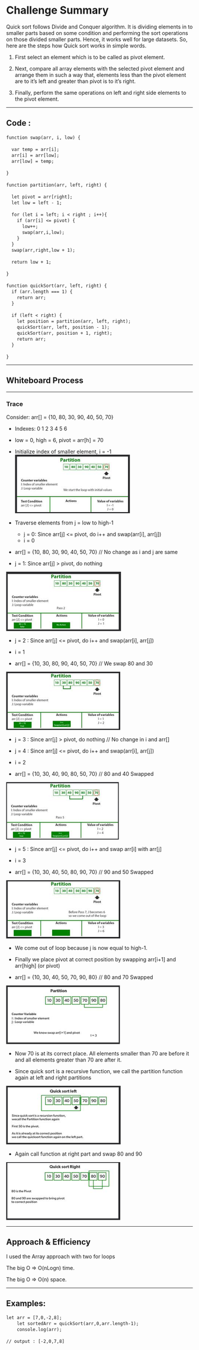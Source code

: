 # Challenge Summary
Quick sort follows Divide and Conquer algorithm. It is dividing elements in to smaller parts based on some condition and performing the sort operations on those divided smaller parts. Hence, it works well for large datasets. So, here are the steps how Quick sort works in simple words.

1. First select an element which is to be called as pivot element.

2. Next, compare all array elements with the selected pivot element and arrange them in such a way that, elements less than the pivot element are to it’s left and greater than pivot is to it’s right.

3. Finally, perform the same operations on left and right side elements to the pivot element.

-----

## Code :

```
function swap(arr, i, low) {

  var temp = arr[i];
  arr[i] = arr[low];
  arr[low] = temp;

}

function partition(arr, left, right) {

  let pivot = arr[right];
  let low = left - 1;

  for (let i = left; i < right ; i++){
    if (arr[i] <= pivot) {
      low++;
      swap(arr,i,low);
    }
  }
  swap(arr,right,low + 1);

  return low + 1;

}

function quickSort(arr, left, right) {
  if (arr.length === 1) {
    return arr;
  }

  if (left < right) {
    let position = partition(arr, left, right);
    quickSort(arr, left, position - 1);
    quickSort(arr, position + 1, right);
    return arr;
  }

}
```

-----
## Whiteboard Process

-----
### Trace


Consider: arr[] = {10, 80, 30, 90, 40, 50, 70}

* Indexes: 0 1 2 3 4 5 6

* low = 0, high = 6, pivot = arr[h] = 70

* Initialize index of smaller element, i = -1
![](./assets/1.png)

* Traverse elements from j = low to high-1

   * j = 0: Since arr[j] <= pivot, do i++ and swap(arr[i], arr[j])
   * i = 0
* arr[] = {10, 80, 30, 90, 40, 50, 70} // No change as i and j are same

* j = 1: Since arr[j] > pivot, do nothing

![](./assets/2.png)

* j = 2 : Since arr[j] <= pivot, do i++ and swap(arr[i], arr[j])

* i = 1

* arr[] = {10, 30, 80, 90, 40, 50, 70} // We swap 80 and 30

![](./assets/3.png)

* j = 3 : Since arr[j] > pivot, do nothing // No change in i and arr[]

* j = 4 : Since arr[j] <= pivot, do i++ and swap(arr[i], arr[j])

* i = 2

* arr[] = {10, 30, 40, 90, 80, 50, 70} // 80 and 40 Swapped

![](./assets/4.png)

* j = 5 : Since arr[j] <= pivot, do i++ and swap arr[i] with arr[j]

* i = 3

* arr[] = {10, 30, 40, 50, 80, 90, 70} // 90 and 50 Swapped

![](./assets/5.png)

* We come out of loop because j is now equal to high-1.

* Finally we place pivot at correct position by swapping arr[i+1] and arr[high] (or pivot)

* arr[] = {10, 30, 40, 50, 70, 90, 80} // 80 and 70 Swapped

![](./assets/6.png)

* Now 70 is at its correct place. All elements smaller than 70 are before it and all elements greater than 70 are after it.

* Since quick sort is a recursive function, we call the partition function again at left and right partitions

![](./assets/7.png)

* Again call function at right part and swap 80 and 90

![](./assets/8.png)

----

## Approach & Efficiency
I used the Array approach with two for loops

The big O => O(nLogn) time.

The big O => O(n) space.

----

## Examples:

```
let arr = [7,0,-2,8];
    let sortedArr = quickSort(arr,0,arr.length-1);
    console.log(arr);

// output : [-2,0,7,8]

```